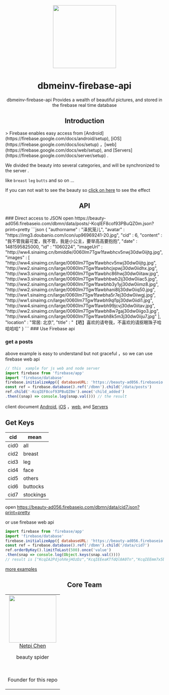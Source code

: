 <div align="center">
  <a href="https://github.com/beauty-enjoy/dbmeinv-firebase-ap">
    <img width="200" heigth="200" src="https://olxvlcccu.qnssl.com/blog/1b1yv.png?imageslim">
  </a>
  <h1>dbmeinv-firebase-api</h1>
  <p>
    dbmeinv-firebase-api Provides a wealth of beautiful pictures, and stored in the firebase real time database
  <p>
</div>

<h2 align="center">Introduction</h2>
>  Firebase enables easy access from [Android](https://firebase.google.com/docs/android/setup), [iOS](https://firebase.google.com/docs/ios/setup) ，[web](https://firebase.google.com/docs/web/setup), and [Servers](https://firebase.google.com/docs/server/setup) .

We divided the beauty into several categories, and will be synchronized to the server .

like `breast` `leg`  `butts` and so on ... 

If you can not wait to see the beauty so [click on here](https://github.com/beauty-enjoy/beauty) to see the effect

<h2 align="center"> API</h2>
### Direct access to JSON
open https://beauty-ad056.firebaseio.com/dbmn/data/posts/-KcqIEF8cof93PBuQZ0m.json?print=pretty
```json
{
  "authorname" : "泽尻笼儿",
  "avatar" : "https://img3.doubanio.com/icon/up96969241-20.jpg",
  "cid" : 6,
  "content" : "我不管我最可爱，我不管，我是小公主，要举高高要抱抱",
  "date" : 1481595825000,
  "id" : "1060224",
  "imageUrl" : "http://ww4.sinaimg.cn/bmiddle/0060lm7Tgw1fawbhcv5nwj30dw0iijtg.jpg",
  "images" : [ "http://ww4.sinaimg.cn/large/0060lm7Tgw1fawbhcv5nwj30dw0iijtg.jpg", "http://ww2.sinaimg.cn/large/0060lm7Tgw1fawbhcjxpwj30dw0iidhx.jpg", "http://ww3.sinaimg.cn/large/0060lm7Tgw1fawbhc86hwj30dw0iitaw.jpg", "http://ww3.sinaimg.cn/large/0060lm7Tgw1fawbhbwb2ij30dw0iiac5.jpg", "http://ww2.sinaimg.cn/large/0060lm7Tgw1fawbhb3y1yj30dw0iimz8.jpg", "http://ww2.sinaimg.cn/large/0060lm7Tgw1fawbhani8lj30dw0iiq50.jpg", "http://ww1.sinaimg.cn/large/0060lm7Tgw1fawbha5r7ej30dw0iiwgj.jpg", "http://ww1.sinaimg.cn/large/0060lm7Tgw1fawbh9ql1pj30dw0iidi1.jpg", "http://ww4.sinaimg.cn/large/0060lm7Tgw1fawbh99jcvj30dw0iitav.jpg", "http://ww2.sinaimg.cn/large/0060lm7Tgw1fawbh8w7gaj30dw0iigo3.jpg", "http://ww4.sinaimg.cn/large/0060lm7Tgw1fawbh8k5m3j30dw0iiju7.jpg" ],
  "location" : "常居: 北京",
  "title" : "【晒】喜欢的请夸我，不喜欢的请抠眼珠子哈哈哈哈"
}
```
### Use Firebase api 

### get a posts
above example is easy to understand but not graceful ，so we can use firebase web api

```js
// this  xample for js web and node server
import firebase from 'firebase/app'
import 'firebase/database'
firebase.initializeApp({ databaseURL: 'https://beauty-ad056.firebaseio.com' })
const ref = firebase.database().ref('/dbmn').child('/data/posts') 
ref.child('-KcqIEF8cof93PBuQZ0m').once('child_added')
.then((snap) => console.log(snap.val())) // the result 

```
client document [Android](https://firebase.google.com/docs/android/setup), [iOS](https://firebase.google.com/docs/ios/setup) ，[web](https://firebase.google.com/docs/web/setup), and [Servers](https://firebase.google.com/docs/server/setup) 
## Get Keys

|  cid    |  mean  |
| ---- | ---- |
| cid0    |  all    |
| cid2    |  breast  |
| cid3    |  leg      |
| cid4    |  face      |
| cid5    |  others      |
| cid6    |  buttocks      |
| cid7    |  stockings      |


open https://beauty-ad056.firebaseio.com/dbmn/data/cid7.json?print=pretty

or use firebase web api
```js
import firebase from 'firebase/app'
import 'firebase/database'
firebase.initializeApp({ databaseURL: 'https://beauty-ad056.firebaseio.com' })
const ref = firebase.database().ref('/dbmn').child('/data/cid7') 
ref.orderByKey().limitToLast(500).once('value')
.then(snap => console.log(Object.keys(snap.val())))
// result is ["KcqIA2PdjohXejHOzDz","KcqIEEeaKTfdQl0A0Tn","KcqIEEmm7x5b6chvfmn", ...]
```
[more examples](https://github.com/beauty-enjoy/dbmeinv-firebase-api/tree/master/example)

<h2 align="center">Core Team</h2>

<table>
  <tbody>
    <tr>
      <td align="center" valign="top">
        <img width="150" height="150" src="https://github.com/netpi.png?s=150">
        <br>
        <a href="https://github.com/netpi">Netpi Chen</a>
        <p>beauty spider</p>
        <br>
        <p>Founder for this repo</p>
      </td>      
     </tr>
  </tbody>
</table>



